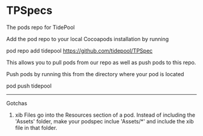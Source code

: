 TPSpecs
=======

The pods repo for TidePool

Add the pod repo to your local Cocoapods installation by running

pod repo add tidepool https://github.com/tidepool/TPSpec

This allows you to pull pods from our repo as well as push pods to this repo.

Push pods by running this from the directory where your pod is located

pod push tidepool

----
Gotchas
1. xib Files go into the Resources section of a pod. Instead of including the 'Assets' folder, make your podspec inclue 'Assets/*' and include the xib file in that folder.
